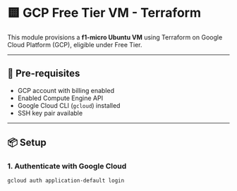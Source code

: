 # 🟨 GCP Free Tier VM - Terraform

This module provisions a **f1-micro Ubuntu VM** using Terraform on Google Cloud Platform (GCP), eligible under Free Tier.

---

## 🔧 Pre-requisites

- GCP account with billing enabled
- Enabled Compute Engine API
- Google Cloud CLI (`gcloud`) installed
- SSH key pair available

---

## 📦 Setup

### 1. Authenticate with Google Cloud

```bash
gcloud auth application-default login
